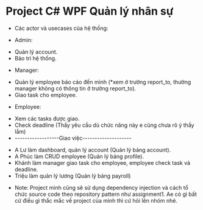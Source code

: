 # Project C# WPF Quản lý nhân sự

* Các actor và usecases của hệ thống: 
- Admin: 
+ Quản lý account. 
+ Bảo trì hệ thống.
- Manager: 
+ Quản lý employee báo cáo đến mình (*xem ở trường report_to, 
thường manager không có thông tin ở trường report_to). 
+ Giao task cho employee.
- Employee:
+ Xem các tasks được giao. 
+ Check deadline (Thầy yêu cầu dù chức năng này e cũng chưa rõ ý thầy lắm)
+ ------------------Giao việc--------------------

- A Lư làm dashboard, quản lý account (Quản lý bảng account).
- A Phúc làm CRUD employee (Quản lý bảng profile).
- Khánh làm manager giao task cho employee, employee
check task và deadline.
- Triệu làm quản lý lương (Quản lý bảng payroll)

* Note: Project mình cũng sẽ sử dụng dependency injection và 
cách tổ chức source code theo repository pattern như assignment1.
Ae có gì bất cứ điều gì thắc mắc về project của mình thì cứ hỏi lên 
nhóm nhé.
